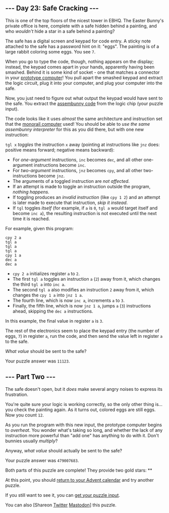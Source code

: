 \--- Day 23: Safe Cracking ---
----------

This is one of the top floors of the nicest tower in EBHQ. The Easter Bunny's private office is here, complete with a safe hidden behind a painting, and who *wouldn't* hide a star in a safe behind a painting?

The safe has a digital screen and keypad for code entry. A sticky note attached to the safe has a password hint on it: "eggs". The painting is of a large rabbit coloring some eggs. You see `7`.

When you go to type the code, though, nothing appears on the display; instead, the keypad comes apart in your hands, apparently having been smashed. Behind it is some kind of socket - one that matches a connector in your [prototype computer](11)! You pull apart the smashed keypad and extract the logic circuit, plug it into your computer, and plug your computer into the safe.

Now, you just need to figure out what output the keypad would have sent to the safe. You extract the [assembunny code](12) from the logic chip (your puzzle input).

The code looks like it uses *almost* the same architecture and instruction set that the [monorail computer](12) used! You should be able to *use the same assembunny interpreter* for this as you did there, but with one new instruction:

`tgl x` *toggles* the instruction `x` away (pointing at instructions like `jnz` does: positive means forward; negative means backward):

* For *one-argument* instructions, `inc` becomes `dec`, and all other one-argument instructions become `inc`.
* For *two-argument* instructions, `jnz` becomes `cpy`, and all other two-instructions become `jnz`.
* The arguments of a toggled instruction are *not affected*.
* If an attempt is made to toggle an instruction outside the program, *nothing happens*.
* If toggling produces an *invalid instruction* (like `cpy 1 2`) and an attempt is later made to execute that instruction, *skip it instead*.
* If `tgl` toggles *itself* (for example, if `a` is `0`, `tgl a` would target itself and become `inc a`), the resulting instruction is not executed until the next time it is reached.

For example, given this program:

```
cpy 2 a
tgl a
tgl a
tgl a
cpy 1 a
dec a
dec a

```

* `cpy 2 a` initializes register `a` to `2`.
* The first `tgl a` toggles an instruction `a` (`2`) away from it, which changes the third `tgl a` into `inc a`.
* The second `tgl a` also modifies an instruction `2` away from it, which changes the `cpy 1 a` into `jnz 1 a`.
* The fourth line, which is now `inc a`, increments `a` to `3`.
* Finally, the fifth line, which is now `jnz 1 a`, jumps `a` (`3`) instructions ahead, skipping the `dec a` instructions.

In this example, the final value in register `a` is `3`.

The rest of the electronics seem to place the keypad entry (the number of eggs, `7`) in register `a`, run the code, and then send the value left in register `a` to the safe.

*What value* should be sent to the safe?

Your puzzle answer was `11123`.

\--- Part Two ---
----------

The safe doesn't open, but it *does* make several angry noises to express its frustration.

You're quite sure your logic is working correctly, so the only other thing is... you check the painting again. As it turns out, colored eggs are still eggs. Now you count `12`.

As you run the program with this new input, the prototype computer begins to *overheat*. You wonder what's taking so long, and whether the lack of any instruction more powerful than "add one" has anything to do with it. Don't bunnies usually *multiply*?

Anyway, *what value* should actually be sent to the safe?

Your puzzle answer was `479007683`.

Both parts of this puzzle are complete! They provide two gold stars: \*\*

At this point, you should [return to your Advent calendar](/2016) and try another puzzle.

If you still want to see it, you can [get your puzzle input](23/input).

You can also [Shareon [Twitter](https://twitter.com/intent/tweet?text=I%27ve+completed+%22Safe+Cracking%22+%2D+Day+23+%2D+Advent+of+Code+2016&url=https%3A%2F%2Fadventofcode%2Ecom%2F2016%2Fday%2F23&related=ericwastl&hashtags=AdventOfCode) [Mastodon](javascript:void(0);)] this puzzle.